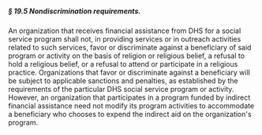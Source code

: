 ##### § 19.5 Nondiscrimination requirements. #####

An organization that receives financial assistance from DHS for a social service program shall not, in providing services or in outreach activities related to such services, favor or discriminate against a beneficiary of said program or activity on the basis of religion or religious belief, a refusal to hold a religious belief, or a refusal to attend or participate in a religious practice. Organizations that favor or discriminate against a beneficiary will be subject to applicable sanctions and penalties, as established by the requirements of the particular DHS social service program or activity. However, an organization that participates in a program funded by indirect financial assistance need not modify its program activities to accommodate a beneficiary who chooses to expend the indirect aid on the organization's program.
